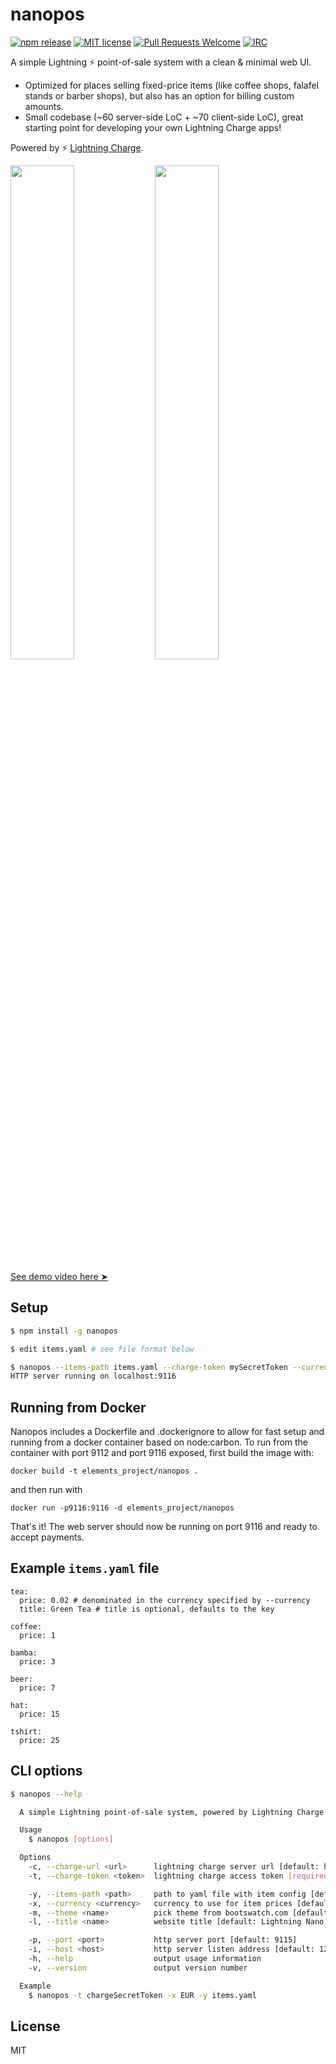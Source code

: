 # nanopos

[![npm release](https://img.shields.io/npm/v/nanopos.svg)](https://www.npmjs.com/package/nanopos)
[![MIT license](https://img.shields.io/github/license/ElementsProject/paypercall.svg)](https://github.com/ElementsProject/paypercall/blob/master/LICENSE)
[![Pull Requests Welcome](https://img.shields.io/badge/PRs-welcome-brightgreen.svg)](http://makeapullrequest.com)
[![IRC](https://img.shields.io/badge/chat-on%20freenode-brightgreen.svg)](https://webchat.freenode.net/?channels=lightning-charge)

A simple Lightning :zap: point-of-sale system with a clean & minimal web UI.

   * Optimized for places selling fixed-price items (like coffee shops, falafel stands or barber shops), but also has an option for billing custom amounts.
   * Small codebase (~60 server-side LoC + ~70 client-side LoC), great starting point for developing your own Lightning Charge apps!

Powered by :zap: [Lightning Charge](https://github.com/ElementsProject/lightning-charge).

<img src="https://i.imgur.com/puslYKb.png" width="45%"></img>
<img src="https://i.imgur.com/kScuEjG.png" width="45%"></img>

[See demo video here ➤](https://www.youtube.com/watch?v=ckYGyhbovrg)

## Setup

```bash
$ npm install -g nanopos

$ edit items.yaml # see file format below

$ nanopos --items-path items.yaml --charge-token mySecretToken --currency USD
HTTP server running on localhost:9116
```

## Running from Docker

Nanopos includes a Dockerfile and .dockerignore to allow for fast setup and running from a docker container based on node:carbon. To run from the container with port 9112 and port 9116 exposed, first build the image with:

```
docker build -t elements_project/nanopos .
```
and then run with
```
docker run -p9116:9116 -d elements_project/nanopos
```

That's it! The web server should now be running on port 9116 and ready to accept payments.

## Example `items.yaml` file

```
tea:
  price: 0.02 # denominated in the currency specified by --currency
  title: Green Tea # title is optional, defaults to the key

coffee:
  price: 1

bamba:
  price: 3

beer:
  price: 7

hat:
  price: 15

tshirt:
  price: 25
```

## CLI options

```bash
$ nanopos --help

  A simple Lightning point-of-sale system, powered by Lightning Charge.

  Usage
    $ nanopos [options]

  Options
    -c, --charge-url <url>      lightning charge server url [default: http://localhost:9112]
    -t, --charge-token <token>  lightning charge access token [required]

    -y, --items-path <path>     path to yaml file with item config [default: ./items.yaml, file is required]
    -x, --currency <currency>   currency to use for item prices [default: BTC]
    -m, --theme <name>          pick theme from bootswatch.com [default: yeti]
    -l, --title <name>          website title [default: Lightning Nano POS]

    -p, --port <port>           http server port [default: 9115]
    -i, --host <host>           http server listen address [default: 127.0.0.1]
    -h, --help                  output usage information
    -v, --version               output version number

  Example
    $ nanopos -t chargeSecretToken -x EUR -y items.yaml
```

## License

MIT

